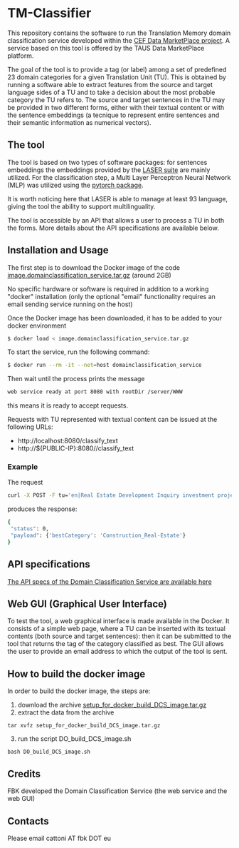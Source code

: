 # TM-Classifier

This repository contains the software to run the Translation Memory domain classification service developed within the [CEF Data MarketPlace project](https://www.datamarketplace.eu). A service based on this tool is offered by the TAUS Data MarketPlace platform.

The goal of the tool is to provide a tag (or label) among a set of predefined 23 domain categories for a given Translation Unit (TU). This is obtained by running a software able to extract features from the source and target language sides of a TU and to take a decision about the most probable category the TU refers to. The source and target sentences in the TU may be provided in two different forms, either with their textual content or with the sentence embeddings (a tecnique to represent entire sentences and their semantic information as numerical vectors).


## The tool
The tool is based on two types of software packages: for sentences embeddings the embeddings provided by the [LASER suite](https://github.com/facebookresearch/LASER) are mainly utilized. For the classification step, a Multi Layer Perceptron Neural Network (MLP) was utilized using the [pytorch package](https://pytorch.org/).

It is worth noticing here that LASER is able to manage at least 93 language, giving the tool the ability to support multilinguality.

The tool is accessible by an API that allows a user to process a TU in both the forms. More details about the API specifications are available below.


## Installation and Usage

The first step is to download the Docker image of the code [image.domainclassification_service.tar.gz](https://drive.google.com/file/d/1kpbuIQpQW7Vdhql-AtGne9vDIPI_k1i6/view?usp=sharing) (around 2GB)

No specific hardware or software is required in addition to a working
"docker" installation (only the optional "email" functionality requires an email sending service running on the host)

Once the Docker image has been downloaded, it has to be added to your docker environment
```bash
$ docker load < image.domainclassification_service.tar.gz
```

To start the service, run the following command:
```bash
$ docker run --rm -it --net=host domainclassification_service
```

Then wait until the process prints the message
```bash
web service ready at port 8080 with rootDir /server/WWW
```
this means it is ready to accept requests.


Requests with TU represented with textual content can be issued at the following URLs:
* http://localhost:8080/classify_text
* http://${PUBLIC-IP}:8080//classify_text


### Example

The request
```bash
curl -X POST -F tu='en|Real Estate Development Inquiry investment project.|it|Progetto di investimento per indagine di sviluppo immobiliare.' http://localhost:8080/classify_text
```
produces the response:
```bash
{
 "status": 0,
 "payload": {'bestCategory': 'Construction_Real-Estate'}
}

```


## API specifications

[The API specs of the Domain Classification Service are available here](https://drive.google.com/file/d/1u5rvvycTKebB-8BhQ1Ex_kPsc-sFv-Zs/view?usp=sharing)

## Web GUI (Graphical User Interface)

To test the tool, a web graphical interface is made available in the Docker. It consists of a simple web page, where a TU can be inserted with its textual contents (both source and target sentences): then it can be submitted to the tool that returns the tag of the category classified as best. The GUI allows the user to provide an email address to which the output of the tool is sent. 


## How to build the docker image

In order to build the docker image, the steps are:
1. download the archive [setup_for_docker_build_DCS_image.tar.gz](https://drive.google.com/file/d/17yqjaxjFadsDemRGMCu8rKY9t6PGTN1h/view?usp=sharing)
2. extract the data from the archive
~~~
tar xvfz setup_for_docker_build_DCS_image.tar.gz
~~~
3. run the script DO_build_DCS_image.sh
~~~
bash DO_build_DCS_image.sh
~~~


## Credits

FBK developed the Domain Classification Service (the web service and the web GUI)


## Contacts

Please email cattoni AT fbk DOT eu




